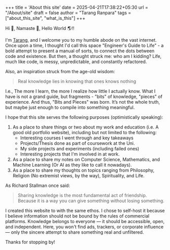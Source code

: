 +++
title = 'About this site'
date = 2025-04-21T17:38:22+05:30
url = "/About/site"
draft = false
author = "Tarang Ranpara"
tags = ["about_this_site", "what_is_this"]
+++

Hi 👋, Namaste 🙏, Hello World 🌎!!

I'm [Tarang](/About/me), and I welcome you to my humble abode on the vast internet. Once upon a time, I thought I'd call this space "Engineer's Guide to Life" - a bold attempt to present a manual of sorts, to connect the dots between code and existence. But then, a thought struck me: who am I kidding? Life, much like code, is messy, unpredictable, and constantly refactored. 

Also, an inspiration struck from the age-old wisdom: 

> Real knowledge lies in knowing that ones knows nothing

I.e., The more I learn, the more I realize how little I actually know. What I have is not a grand guide, but fragments - "bits" of knowledge, "pieces" of experience. And thus, "Bits and Pieces" was born. It’s not the whole truth, but maybe just enough to compile into something meaningful.

I hope that this site serves the following purposes (optimistically speaking): 
1. As a place to share things or two about my work and education (i.e. A good old portfolio website), including but not limited to the following: 
    - Interesting courses I went through and key takeaways
    - Projects/Thesis done as part of coursework at the Uni.
    - My side projects and experiments (including failed ones)
    - Interesting projects that I'm involved in at work.
2. As a place to share my notes on Computer Science, Mathematics, and Machine Learning (Or AI as they like to call it nowadays). 
3. As a place to share my thoughts on topics ranging from Philosophy, Religion (No extremist views, by the way), Spirituality, and Life. 

As Richard Stallman once said: 
> Sharing knowledge is the most fundamental act of friendship. 
> Because it is a way you can give something without losing something.

I created this website to with the same ethos. I chose to self-host it because I believe information should not be bound by the rules of commercial platforms. Knowledge belongs to everyone — it should be accessible, open, and independent. Here, you won't find ads, trackers, or corporate influence — only the sincere attempt to share something real and unfiltered.

Thanks for stopping by! 